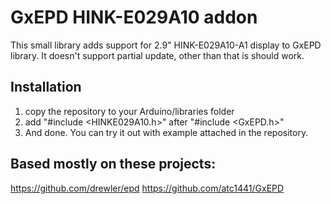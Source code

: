 # GxEPD HINK-E029A10 addon
This small library adds support for 2.9" HINK-E029A10-A1 display to GxEPD library. It doesn't support partial update, other than that is should work. 

## Installation
1. copy the repository to your Arduino/libraries folder
2. add "#include <HINKE029A10.h>" after "#include <GxEPD.h>"
3. And done. You can try it out with example attached in the repository.

## Based mostly on these projects:
https://github.com/drewler/epd
https://github.com/atc1441/GxEPD

